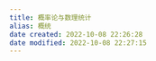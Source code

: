 ```yaml
---
title: 概率论与数理统计
alias: 概统
date created: 2022-10-08 22:26:28
date modified: 2022-10-08 22:27:15
---
```

